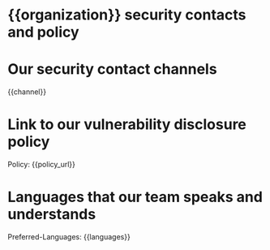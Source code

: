 # {{organization}} security contacts and policy

# Our security contact channels
{{channel}}

# Link to our vulnerability disclosure policy
Policy: {{policy_url}}

# Languages that our team speaks and understands
Preferred-Languages: {{languages}}

